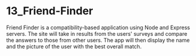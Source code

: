 # 13_Friend-Finder
Friend Finder is a compatibility-based application using Node and Express servers.  The site will take in results from the users' surveys and compare the answers to those from other users.  The app will then display the name and the picture of the user with the best overall match.
